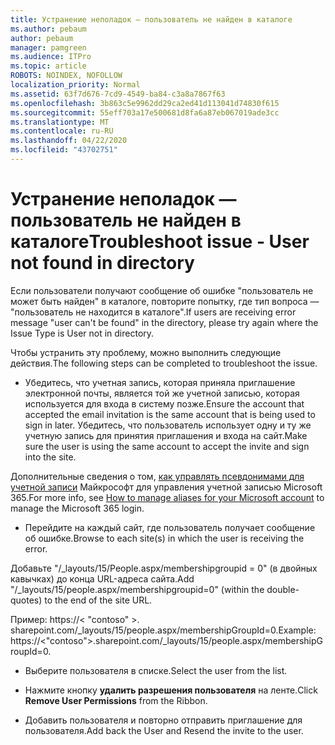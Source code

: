 ```yaml
---
title: Устранение неполадок — пользователь не найден в каталоге
ms.author: pebaum
author: pebaum
manager: pamgreen
ms.audience: ITPro
ms.topic: article
ROBOTS: NOINDEX, NOFOLLOW
localization_priority: Normal
ms.assetid: 63f7d676-7cd9-4549-ba84-c3a8a7867f63
ms.openlocfilehash: 3b863c5e9962dd29ca2ed41d113041d74830f615
ms.sourcegitcommit: 55eff703a17e500681d8fa6a87eb067019ade3cc
ms.translationtype: MT
ms.contentlocale: ru-RU
ms.lasthandoff: 04/22/2020
ms.locfileid: "43702751"
---
```

# <a name="troubleshoot-issue---user-not-found-in-directory"></a><span data-ttu-id="46e13-102">Устранение неполадок — пользователь не найден в каталоге</span><span class="sxs-lookup"><span data-stu-id="46e13-102">Troubleshoot issue - User not found in directory</span></span>

<span data-ttu-id="46e13-103">Если пользователи получают сообщение об ошибке "пользователь не может быть найден" в каталоге, повторите попытку, где тип вопроса — "пользователь не находится в каталоге".</span><span class="sxs-lookup"><span data-stu-id="46e13-103">If users are receiving error message "user can't be found" in the directory, please try again where the Issue Type is User not in directory.</span></span>

<span data-ttu-id="46e13-104">Чтобы устранить эту проблему, можно выполнить следующие действия.</span><span class="sxs-lookup"><span data-stu-id="46e13-104">The following steps can be completed to troubleshoot the issue.</span></span>

- <span data-ttu-id="46e13-105">Убедитесь, что учетная запись, которая приняла приглашение электронной почты, является той же учетной записью, которая используется для входа в систему позже.</span><span class="sxs-lookup"><span data-stu-id="46e13-105">Ensure the account that accepted the email invitation is the same account that is being used to sign in later.</span></span> <span data-ttu-id="46e13-106">Убедитесь, что пользователь использует одну и ту же учетную запись для принятия приглашения и входа на сайт.</span><span class="sxs-lookup"><span data-stu-id="46e13-106">Make sure the user is using the same account to accept the invite and sign into the site.</span></span> 

<span data-ttu-id="46e13-107">Дополнительные сведения о том, [как управлять псевдонимами для учетной записи</a> Майкрософт для управления учетной записью Microsoft 365](https://support.microsoft.com/help/12407/microsoft-account-how-to-manage-aliases).</span><span class="sxs-lookup"><span data-stu-id="46e13-107">For more info, see [How to manage aliases for your Microsoft account</a> to manage the Microsoft 365 login](https://support.microsoft.com/help/12407/microsoft-account-how-to-manage-aliases).</span></span> 

- <span data-ttu-id="46e13-108">Перейдите на каждый сайт, где пользователь получает сообщение об ошибке.</span><span class="sxs-lookup"><span data-stu-id="46e13-108">Browse to each site(s) in which the user is receiving the error.</span></span> 

<span data-ttu-id="46e13-109">Добавьте "/_layouts/15/People.aspx/membershipgroupid = 0" (в двойных кавычках) до конца URL-адреса сайта.</span><span class="sxs-lookup"><span data-stu-id="46e13-109">Add "/_layouts/15/people.aspx/membershipgroupid=0" (within the double-quotes) to the end of the site URL.</span></span> 

<span data-ttu-id="46e13-110">Пример: https://< "contoso" >. sharepoint.com/_layouts/15/people.aspx/membershipGroupId=0.</span><span class="sxs-lookup"><span data-stu-id="46e13-110">Example: https://<"contoso">.sharepoint.com/_layouts/15/people.aspx/membershipGroupId=0.</span></span>

- <span data-ttu-id="46e13-111">Выберите пользователя в списке.</span><span class="sxs-lookup"><span data-stu-id="46e13-111">Select the user from the list.</span></span>

- <span data-ttu-id="46e13-112">Нажмите кнопку **удалить разрешения пользователя** на ленте.</span><span class="sxs-lookup"><span data-stu-id="46e13-112">Click **Remove User Permissions** from the Ribbon.</span></span> 
-  <span data-ttu-id="46e13-113">Добавить пользователя и повторно отправить приглашение для пользователя.</span><span class="sxs-lookup"><span data-stu-id="46e13-113">Add back the User and Resend the invite to the user.</span></span>

